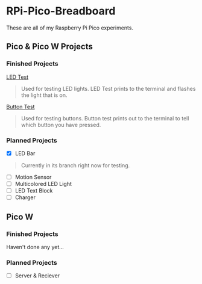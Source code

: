 # RPi-Pico-Breadboard
These are all of my Raspberry Pi Pico experiments. 
 
## Pico & Pico W Projects
### Finished Projects
[LED Test](https://github.com/MontyMango/RPi-Pico-Projects/blob/main/Pico/LED%20Test.py)
> Used for testing LED lights. LED Test prints to the terminal and flashes the light that is on.

[Button Test](https://github.com/MontyMango/RPi-Pico-Projects/blob/main/Pico/Button%20Press%20Test.py)
> Used for testing buttons. Button test prints out to the terminal to tell which button you have pressed.

### Planned Projects
- [x] LED Bar
> Currently in its branch right now for testing.

- [ ] Motion Sensor
- [ ] Multicolored LED Light
- [ ] LED Text Block
- [ ] Charger

## Pico W
### Finished Projects
Haven't done any yet...

### Planned Projects
- [ ] Server & Reciever
